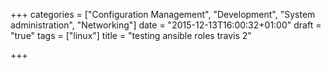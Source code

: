+++
categories = ["Configuration Management", "Development", "System administration", "Networking"]
date = "2015-12-13T16:00:32+01:00"
draft = "true"
tags = ["linux"]
title = "testing ansible roles travis 2"

+++

